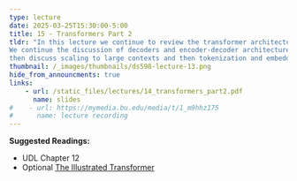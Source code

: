 ```yaml
---
type: lecture
date: 2025-03-25T15:30:00-5:00
title: 15 - Transformers Part 2
tldr: "In this lecture we continue to review the transformer architecture.
We continue the discussion of decoders and encoder-decoder architectures, 
then discuss scaling to large contexts and then tokenization and embedding."
thumbnail: /_images/thumbnails/ds598-lecture-13.png
hide_from_announcments: true
links: 
    - url: /static_files/lectures/14_transformers_part2.pdf
      name: slides
#    - url: https://mymedia.bu.edu/media/t/1_m9hhz175
#      name: lecture recording
---
```

**Suggested Readings:**
- UDL Chapter 12
- Optional [The Illustrated Transformer](https://jalammar.github.io/illustrated-transformer/)